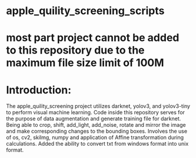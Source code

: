 # apple_quility_screening_scripts

# most part project cannot be added to this repository due to the maximum file size limit of 100M

# Introduction:
The apple_quility_screening project utilizes darknet, yolov3, and yolov3-tiny to perform visual machine learning.
Code inside this repository serves for the purpose of data augmentation and generate training file for darknet.
Being able to crop, shift, add_light, add_noise, rotate and mirror the image and make corresponding changes to the bounding boxes.
Involves the use of os, cv2, skiImg, numpy and application of Affine transformation during calculations.
Added the ability to convert txt from windows format into unix format.

